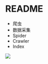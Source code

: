 # README

- 爬虫
- 数据采集
- Spider
- Crawler
- Index

![](https://luo0412.oss-cn-hangzhou.aliyuncs.com/1688894815453-2p8wCS6YAPZX-image.png)